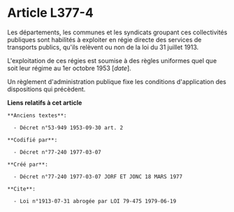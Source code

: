 # Article L377-4

Les départements, les communes et les syndicats groupant ces collectivités publiques sont habilités à exploiter en régie
directe des services de transports publics, qu'ils relèvent ou non de la loi du 31 juillet 1913.

L'exploitation de ces régies est soumise à des règles uniformes quel que soit leur régime au 1er octobre 1953 [*date*].

Un règlement d'administration publique fixe les conditions d'application des dispositions qui précèdent.

**Liens relatifs à cet article**

	**Anciens textes**:

	  - Décret n°53-949 1953-09-30 art. 2

	**Codifié par**:

	  - Décret n°77-240 1977-03-07

	**Créé par**:

	  - Décret n°77-240 1977-03-07 JORF ET JONC 18 MARS 1977

	**Cite**:

	  - Loi n°1913-07-31 abrogée par LOI 79-475 1979-06-19
